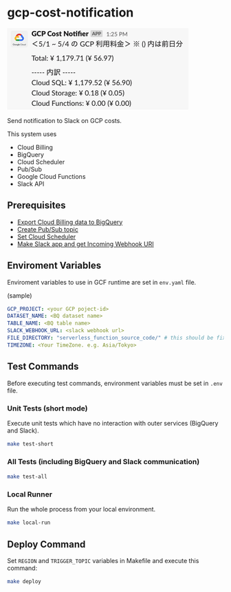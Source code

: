 # gcp-cost-notification

![](sample_image.png)

Send notification to Slack on GCP costs.

This system uses

- Cloud Billing
- BigQuery
- Cloud Scheduler
- Pub/Sub
- Google Cloud Functions
- Slack API

## Prerequisites

- [Export Cloud Billing data to BigQuery](https://cloud.google.com/billing/docs/how-to/export-data-bigquery-setup)
- [Create Pub/Sub topic](https://cloud.google.com/pubsub/docs/quickstart-console)
- [Set Cloud Scheduler](https://cloud.google.com/scheduler/docs/quickstart)
- [Make Slack app and get Incoming Webhook URI](https://api.slack.com/messaging/webhooks)

## Enviroment Variables

Enviroment variables to use in GCF runtime are set in `env.yaml` file.

(sample)
```yaml
GCP_PROJECT: <your GCP poject-id>
DATASET_NAME: <BQ dataset name>
TABLE_NAME: <BQ table name>
SLACK_WEBHOOK_URL: <slack webhook url>
FILE_DIRECTORY: "serverless_function_source_code/" # this should be fixed
TIMEZONE: <Your TimeZone. e.g. Asia/Tokyo>
```

## Test Commands

Before executing test commands, environment variables must be set in `.env` file.

### Unit Tests (short mode)

Execute unit tests which have no interaction with outer services (BigQuery and Slack).

```sh
make test-short
```

### All Tests (including BigQuery and Slack communication)

```sh
make test-all
```

### Local Runner

Run the whole process from your local environment.

```sh
make local-run
```

## Deploy Command

Set `REGION` and `TRIGGER_TOPIC` variables in Makefile and execute this command:

```sh
make deploy
```